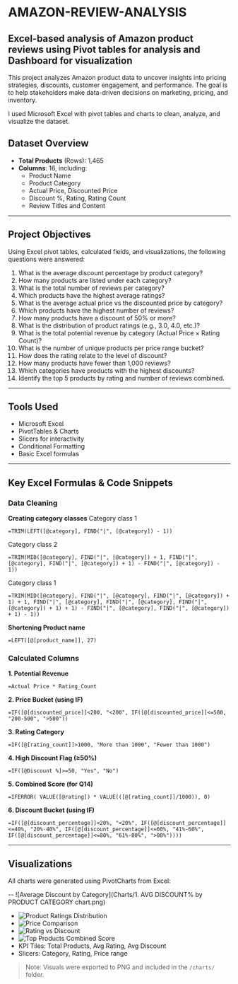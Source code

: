 # AMAZON-REVIEW-ANALYSIS
**Excel-based analysis of Amazon product reviews using Pivot tables for analysis and Dashboard for visualization**
---
This project analyzes Amazon product data to uncover insights into pricing strategies, discounts, customer engagement, and performance. The goal is to help stakeholders make data-driven decisions on marketing, pricing, and inventory.

I used Microsoft Excel with pivot tables and charts to clean, analyze, and visualize the dataset.

## Dataset Overview

- **Total Products** (Rows): 1,465  
- **Columns**: 16, including:
  - Product Name
  - Product Category
  - Actual Price, Discounted Price
  - Discount %, Rating, Rating Count
  - Review Titles and Content
---

## Project Objectives

Using Excel pivot tables, calculated fields, and visualizations, the following questions were answered:

1. What is the average discount percentage by product category?
2. How many products are listed under each category?
3. What is the total number of reviews per category?
4. Which products have the highest average ratings?
5. What is the average actual price vs the discounted price by category?
6. Which products have the highest number of reviews?
7. How many products have a discount of 50% or more?
8. What is the distribution of product ratings (e.g., 3.0, 4.0, etc.)?
9. What is the total potential revenue by category (Actual Price × Rating Count)?
10. What is the number of unique products per price range bucket?
11. How does the rating relate to the level of discount?
12. How many products have fewer than 1,000 reviews?
13. Which categories have products with the highest discounts?
14. Identify the top 5 products by rating and number of reviews combined.
---

## Tools Used

- Microsoft Excel
- PivotTables & Charts
- Slicers for interactivity
- Conditional Formatting
- Basic Excel formulas
----

## Key Excel Formulas & Code Snippets

### Data Cleaning
**Creating category classes**
Category class 1
```excel
=TRIM(LEFT([@category], FIND("|", [@category]) - 1))
```
Category class 2
```excel
=TRIM(MID([@category], FIND("|", [@category]) + 1, FIND("|", [@category], FIND("|", [@category]) + 1) - FIND("|", [@category]) - 1))
```
Category class 1
```excel
=TRIM(MID([@category], FIND("|", [@category], FIND("|", [@category]) + 1) + 1, FIND("|", [@category], FIND("|", [@category], FIND("|", [@category]) + 1) + 1) - FIND("|", [@category], FIND("|", [@category]) + 1) - 1))
```

**Shortening Product name**
```excel
=LEFT([@[product_name]], 27)
```


### Calculated Columns

**1. Potential Revenue**
```excel
=Actual Price * Rating_Count
```

**2. Price Bucket (using IF)**
```excel
=IF([@[discounted_price]]<200, "<200", IF([@[discounted_price]]<=500, "200-500", ">500"))
```

**3. Rating Category**
```excel
=IF([@[rating_count]]>1000, "More than 1000", "Fewer than 1000")
```

**4. High Discount Flag (≥50%)**
```excel
=IF([@Discount %]>=50, "Yes", "No")
```

**5. Combined Score (for Q14)**
```excel
=IFERROR( VALUE([@rating]) * VALUE(([@[rating_count]]/1000)), 0)
```

**6. Discount Bucket (using IF)**
```excel
=IF([@[discount_percentage]]<20%, "<20%", IF([@[discount_percentage]]<=40%, "20%-40%", IF([@[discount_percentage]]<=60%, "41%-60%", IF([@[discount_percentage]]<=80%, "61%-80%", ">80%"))))
```

---

## Visualizations

All charts were generated using PivotCharts from Excel:

-- ![Average Discount by Category](Charts/1. AVG DISCOUNT% by PRODUCT CATEGORY chart.png)
- ![Product Ratings Distribution](Charts/rating_distribution_chart.png)
- ![Price Comparison](Charts/price_comparison_chart.png)
- ![Rating vs Discount](Charts/rating_vs_discount_chart.png)
- ![Top Products Combined Score](Charts/top5_combined_score_chart.png)
- KPI Tiles: Total Products, Avg Rating, Avg Discount
- Slicers: Category, Rating, Price range
  

> Note: Visuals were exported to PNG and included in the `/charts/` folder.






